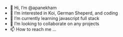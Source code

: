 - 👋 Hi, I’m @apanekham
- 👀 I’m interested in Koi, German Sheperd, and coding
- 🌱 I’m currently learning javascript full stack
- 💞️ I’m looking to collaborate on any projects
- 📫 How to reach me ...

<!---
apanekham/apanekham is a ✨ special ✨ repository because its `README.md` (this file) appears on your GitHub profile.
You can click the Preview link to take a look at your changes.
--->
